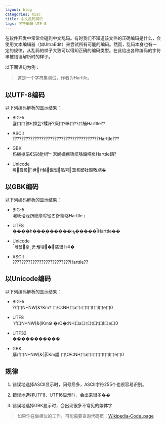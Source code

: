 ```yaml
---
layout: blog
categories: misc
title: 中文乱码辨识
tags: 字符编码 UTF-8
---
```


在软件开发中常常会碰到中文乱码。有时我们不知道该文件的正确编码是什么，会使用文本编辑器（如UltraEdit）来尝试所有可能的编码。然而，乱码本身也有一定的规律，从乱码的样子大致可以得知正确的编码类型。在此给出各种编码的字符串被错误解析时的样子。

以下面语句为例：

> 这是一个字符集测试，作者为Harttle。

<!--more-->

## 以UTF-8编码

以下列编码解析的显示结果：

* BIG-5  
餈口口銝€銝芸?蝚阡?瘚口?嚗口??口蛹Harttle??

* ASCII  
???????????????????????????????????????Harttle???

* GBK  
杩欐槸涓€涓瓧绗﹂泦娴嬭瘯锛屼綔鑰呬负Harttle銆?

* Unicode  
뿨꾘룤ꪸ귥ꚬ鯩讵꿨貼뷤薀룤䢺牡瑴敬胣�

## 以GBK编码

以下列编码解析的显示结果：

* BIG-5   
涴岆珨跺趼睫摩聆彸ㄛ釬氪峈Harttle﹝

* UTF8  
����һ���ַ������ԣ�����ΪHarttle��

* Unicode  
쟊믒훗﮷꾼퓊겣�꫎慈瑲汴ꅥ�

* ASCII  
??????????????????????????Harttle??

## 以Unicode编码

以下列编码解析的显示结果：

* BIG-5    
?/f口N*NW[&?Km?
口\O:NH口a口r口t口t口l口e口0  

* UTF8  
'/f口N*NW[&{lKmՋ
�\O�:NH口a口r口t口t口l口e口0  

* UTF32  
�����������

* GBK  
購/f口N*NW[&{茤Km諎
口\O€:NH口a口r口t口t口l口e口0

## 规律  

1. 错误地选择ASCII显示时，问号居多，ASCII字符255个也很容易识别。

2. 错误地选择UTF8、UTF16显示时，会出来很多��

3. 错误地选择GBK显示时，会出现很多不常见的繁体字


> 如果你在做相似的工作，可能需要查询代码页：[Wikipedia-Code_page][wiki]

[wiki]:http://en.wikipedia.org/wiki/Code_page/

